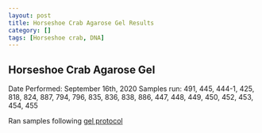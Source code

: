 ```yaml
---
layout: post
title: Horseshoe Crab Agarose Gel Results
category: []
tags: [Horseshoe crab, DNA]
---
```

## Horseshoe Crab Agarose Gel

Date Performed: September 16th, 2020
Samples run: 491, 445, 444-1, 425, 818, 824, 887, 794, 796, 835, 836, 838, 886, 447, 448, 449, 450, 452, 453, 454, 455

Ran samples following [gel protocol](https://njameral.github.io/Ameral_Lab_Notebook/Horseshoe-Crab-Gel_Protocol/)
